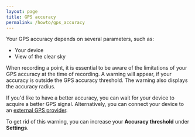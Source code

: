 ```yaml
---
layout: page
title: GPS accuracy
permalink: /howto/gps_accuracy
---
```

<!--- IMPORTANT: This permlink is referenced from InputApp -->

Your GPS accuracy depends on several parameters, such as:
- Your device
- View of the clear sky

When recording a point, it is essential to be aware of the limitations of your GPS accuracy at the time of recording. A warning will appear, if your accuracy is outside the GPS accuracy threshold. The warning also displays the accuracy radius.

If you'd like to have  a better accuracy, you can wait for your device to acquire a better GPS signal. Alternatively, you can connect your device to an [external GPS provider](/howto/external_gps).

To get rid of this warning, you can increase your **Accuracy threshold** under **Settings**.
